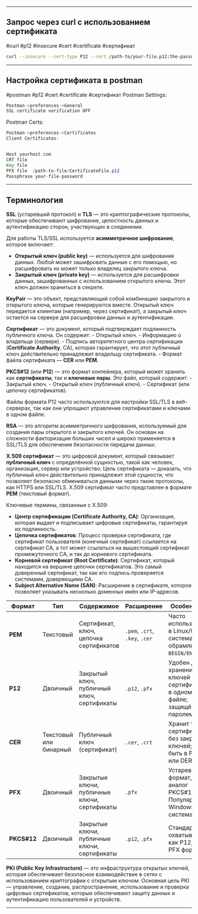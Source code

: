 
---
## Запрос через curl с использованием сертификата
#curl #p12 #insecure #cert #certificate #сертификат
```bash
curl --insecure --cert-type P12 --cert /path-to/your-file.p12:the-password https://your-host.com/endpoint
```

---

## Настройка сертификата в postman
#postman #p12 #cert #certificate #сертификат
Postman Settings:

```java
Postman->preferences->General
SSL certificate verification OFF
```

Postman Certs:

```java
Postman->preferences->Certificates
Client Certificates:


Host yourhost.com
CRT file
Key file
PFX file  /path-to-file/CertificateFile.p12  
Passphrase your-file-password
```

---

## Терминология

**SSL** (устаревший протокол) и **TLS** — это криптографические протоколы, которые обеспечивают шифрование, целостность данных и аутентификацию сторон, участвующих в соединении.

Для работы TLS/SSL используется **асимметричное шифрование**, которое включает:

- **Открытый ключ (public key)** — используется для шифрования данных. Любой может зашифровать данные с его помощью, но расшифровать их может только владелец закрытого ключа.
- **Закрытый ключ (private key)** — используется для расшифровки данных, зашифрованных с использованием открытого ключа. Этот ключ должен храниться в секрете.

**KeyPair** — это объект, представляющий собой комбинацию закрытого и открытого ключа, которые генерируются вместе. Открытый ключ передается клиентам (например, через сертификат), а закрытый ключ остается на сервере для расшифровки данных и аутентификации.

**Сертификат** — это документ, который подтверждает подлинность публичного ключа. Он содержит:
    - Открытый ключ.
    - Информацию о владельце (сервере).
    - Подпись авторитетного центра сертификации (**Certificate Authority**, CA), которая гарантирует, что этот публичный ключ действительно принадлежит владельцу сертификата.
    - Формат файла сертификата — **CER** или **PEM**.

**PKCS#12** (или **P12**) — это формат контейнера, который может хранить как **сертификаты**, так и **ключевые пары**. Это файл, который содержит:
    - Закрытый ключ.
    - Открытый ключ (публичный ключ).
    - Сертификат (или цепочку сертификатов).

Файлы формата P12 часто используются для настройки SSL/TLS в веб-серверах, так как они упрощают управление сертификатами и ключами в одном файле.

**RSA** — это алгоритм асимметричного шифрования, используемый для создания пары открытого и закрытого ключей. Он основан на сложности факторизации больших чисел и широко применяется в SSL/TLS для обеспечения безопасности передачи данных.

**X.509 сертификат** — это цифровой документ, который связывает **публичный ключ** с определённой сущностью, такой как человек, организация, сервер или устройство.
Цель сертификата — доказать, что публичный ключ действительно принадлежит этой сущности, что позволяет безопасно обмениваться данными через такие протоколы, как HTTPS или SSL/TLS.
X.509 сертификат часто представлен в формате **PEM** (текстовый формат).

Ключевые термины, связанные с X.509:
- **Центр сертификации (Certificate Authority, CA)**: Организация, которая выдает и подписывает цифровые сертификаты, гарантируя их подлинность.
- **Цепочка сертификатов**: Процесс проверки сертификата, где сертификат пользователя (конечный сертификат) ссылается на сертификат CA, а тот может ссылаться на вышестоящий сертификат промежуточного CA, и так до корневого сертификата.
- **Корневой сертификат (Root Certificate)**: Сертификат, который находится на вершине цепочки сертификатов. Это самый доверенный сертификат, так как его подпись проверяется системами, доверяющими CA.
- **Subject Alternative Name (SAN)**: Расширение в сертификате, которое позволяет указывать несколько доменных имён или IP-адресов.

| **Формат**  | **Тип**                | **Содержимое**                               | **Расширение**                 | **Особенности**                                                           |
| ----------- | ---------------------- | -------------------------------------------- | ------------------------------ | ------------------------------------------------------------------------- |
| **PEM**     | Текстовый              | Сертификат, ключ, цепочка сертификатов       | `.pem`, `.crt`, `.key`, `.cer` | Часто используется в Linux/Unix системах; обрамляется `BEGIN/END`.        |
| **P12**     | Двоичный               | Закрытый ключ, публичный ключ, сертификаты   | `.p12`, `.pfx`                 | Удобен для хранения ключей и сертификатов в одном файле; защищён паролем. |
| **CER**     | Текстовый или бинарный | Публичный ключ (сертификат)                  | `.cer`, `.crt`                 | Хранит только сертификаты, без закрытых ключей; может быть в PEM или DER. |
| **PFX**     | Двоичный               | Закрытые ключи, публичные ключи, сертификаты | `.pfx`                         | Устаревший формат, аналог PKCS#12. Популярен в Windows-системах.          |
| **PKCS#12** | Двоичный               | Закрытые ключи, публичные ключи, сертификаты | `.p12`, `.pfx`                 | Стандарт, охватывающий как P12, так и PFX форматы.                        |

**PKI (Public Key Infrastructure)** — это инфраструктура открытых ключей, которая обеспечивает безопасное взаимодействие в сетях с использованием криптографии с открытым ключом. Основная цель PKI — управление, создание, распространение, использование и проверка цифровых сертификатов, которые обеспечивают защиту данных и аутентификацию пользователей и устройств.

---

